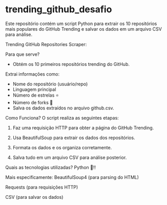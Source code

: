 # trending_github_desafio
Este repositório contém um script Python para extrair os 10 repositórios mais populares do GitHub Trending e salvar os dados em um arquivo CSV para análise.


Trending GitHub Repositories Scraper:

Para que serve?

* Obtém os 10 primeiros repositórios trending do GitHub.

Extrai informações como:
* Nome do repositório (usuário/repo)
* Linguagem principal
* Número de estrelas ⭐
* Número de forks 🍴
* Salva os dados extraídos no arquivo github.csv.

Como Funciona?
O script realiza as seguintes etapas:

1. Faz uma requisição HTTP para obter a página do GitHub Trending.

2. Usa BeautifulSoup para extrair os dados dos repositórios.

3. Formata os dados e os organiza corretamente.

4. Salva tudo em um arquivo CSV para análise posterior.

Quais as tecnologias utilizadas?
Python 🐍!!

Mais especificamente:
BeautifulSoup4 (para parsing do HTML)

Requests (para requisições HTTP)

CSV (para salvar os dados)
